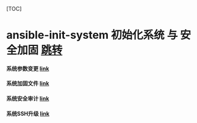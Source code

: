 [TOC]

# ansible-init-system 初始化系统 与 安全加固  [跳转](https://github.com/wangyufeng1995/ansible-init-system "收藏本链接")
#### 系统参数变更 [link](https://github.com/wangyufeng1995/ansible-init-system/blob/main/os-args/tasks/main.yml "OS-Args")
#### 系统加固文件 [link](https://github.com/wangyufeng1995/ansible-init-system/blob/main/os-files/tasks/main.yml "OS-File")
#### 系统安全审计 [link](https://github.com/wangyufeng1995/ansible-init-system/blob/main/os-audit/tasks/main.yml "OS-Audit")
#### 系统SSH升级  [link](https://github.com/wangyufeng1995/ansible-init-system/blob/main/os-ssh/tasks/main.yml "OS-SSHD")

